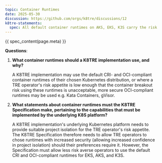 ```yaml
---
topic: Container Runtimes
date: 2025-05-30
discussion: https://github.com/orgs/k8tre/discussions/12
k8tre-statements:
  spec: All default container runtimes on AKS, EKS, K3S carry the risk of container breakout. For most TRE operators, this wouldn't be considered a significant risk. TRE operators who can not tolerate the risk of container breakouts should consider using a more secure lower level runtimes such as Kata Containers or gVisor.
---
```


{{ spec_content(page.meta) }}

**Questions**: 

1. **What container runtimes should a K8TRE implementation use, and why?**

    A K8TRE implementation may use the default CRI- and OCI-compliant container runtimes of their chosen Kubernetes distribution, or where a TRE operator's risk appetite is low enough that the container breakout risk using these runtimes is unacceptable, more secure OCI-compliant runtimes may be used e.g. Kata Containers, gVisor.

2. **What statements about container runtimes must the K8TRE Specification make, pertaining to the capabilities that must be implemented by the underlying K8S platform?**

    A K8TRE implementation's underlying Kubernetes platform needs to provide suitable project isolation for the TRE operator's risk appetite. The K8TRE Specification therefore needs to allow TRE operators to chose runtimes with increased security (allowing increased confidence in project isolation) should their preferences require it. However, the Specification must allow less risk averse operators to use the default CRI and OCI-compliant runtimes for EKS, AKS, and K3S.
